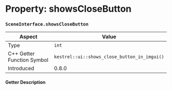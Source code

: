 
# Property: showsCloseButton
### `SceneInterface.showsCloseButton`

| Aspect | Value |
| --- | --- |
| Type | `int` |
| C++ Getter Function Symbol | `kestrel::ui::shows_close_button_in_imgui()` |
| Introduced | 0.8.0 |

#### Getter Description

